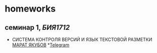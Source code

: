 # homeworks
## семинар 1, *БИЯ1712*
* СИСТЕМА КОНТРОЛЯ ВЕРСИЙ И ЯЗЫК ТЕКСТОВОЙ РАЗМЕТКИ
[МАРАТ ЯКУБОВ](mailto:mn.yakubov@gmail.com)
*[Telegram](nadiyaggg)
